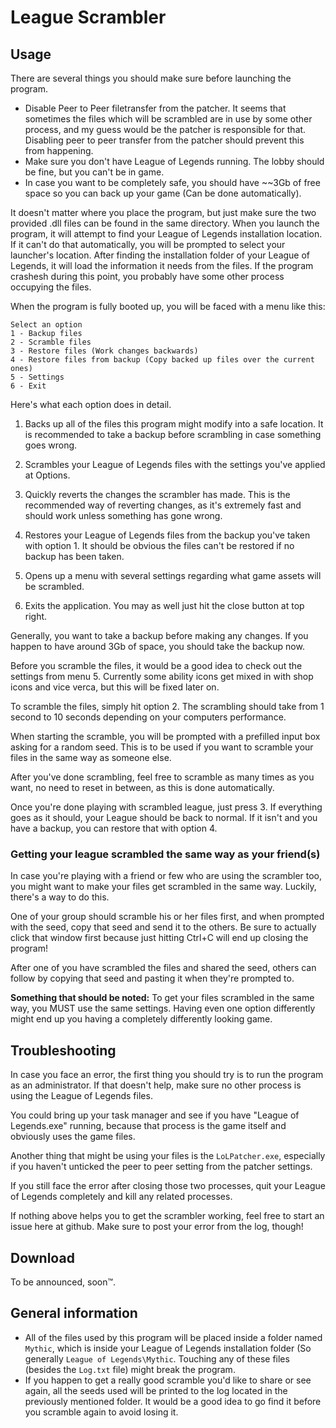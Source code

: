 # League Scrambler

## Usage

There are several things you should make sure before launching the program.
* Disable Peer to Peer filetransfer from the patcher. It seems that sometimes the files which will be scrambled are in use by some other process, and my guess would be the patcher is responsible for that. Disabling peer to peer transfer from the patcher should prevent this from happening.
* Make sure you don't have League of Legends running. The lobby should be fine, but you can't be in game.
* In case you want to be completely safe, you should have ~~3Gb of free space so you can back up your game (Can be done automatically).

It doesn't matter where you place the program, but just make sure the two provided .dll files can be found in the same directory.
When you launch the program, it will attempt to find your League of Legends installation location. If it can't do that automatically, you will be prompted to select your launcher's location.
After finding the installation folder of your League of Legends, it will load the information it needs from the files. If the program crashesh during this point, you probably have some other process occupying the files.

When the program is fully booted up, you will be faced with a menu like this:
```
Select an option
1 - Backup files
2 - Scramble files
3 - Restore files (Work changes backwards)
4 - Restore files from backup (Copy backed up files over the current ones)
5 - Settings
6 - Exit
```

Here's what each option does in detail.
1. Backs up all of the files this program might modify into a safe location. It is recommended to take a backup before scrambling in case something goes wrong.

2. Scrambles your League of Legends files with the settings you've applied at Options.

3. Quickly reverts the changes the scrambler has made. This is the recommended way of reverting changes, as it's extremely fast and should work unless something has gone wrong.

4. Restores your League of Legends files from the backup you've taken with option 1. It should be obvious the files can't be restored if no backup has been taken.

5. Opens up a menu with several settings regarding what game assets will be scrambled.

6. Exits the application. You may as well just hit the close button at top right.


Generally, you want to take a backup before making any changes. If you happen to have around 3Gb of space, you should take the backup now.

Before you scramble the files, it would be a good idea to check out the settings from menu 5. Currently some ability icons get mixed in with shop icons and vice verca, but this will be fixed later on.

To scramble the files, simply hit option 2. The scrambling should take from 1 second to 10 seconds depending on your computers performance.

When starting the scramble, you will be prompted with a prefilled input box asking for a random seed. This is to be used if you want to scramble your files in the same way as someone else.

After you've done scrambling, feel free to scramble as many times as you want, no need to reset in between, as this is done automatically.

Once you're done playing with scrambled league, just press 3. If everything goes as it should, your League should be back to normal. If it isn't and you have a backup, you can restore that with option 4.

### Getting your league scrambled the same way as your friend(s)

In case you're playing with a friend or few who are using the scrambler too, you might want to make your files get scrambled in the same way. Luckily, there's a way to do this.

One of your group should scramble his or her files first, and when prompted with the seed, copy that seed and send it to the others. Be sure to actually click that window first because just hitting Ctrl+C will end up closing the program!

After one of you have scrambled the files and shared the seed, others can follow by copying that seed and pasting it when they're prompted to.

**Something that should be noted:** To get your files scrambled in the same way, you MUST use the same settings. Having even one option differently might end up you having a completely differently looking game.

## Troubleshooting

In case you face an error, the first thing you should try is to run the program as an administrator. If that doesn't help, make sure no other process is using the League of Legends files.

You could bring up your task manager and see if you have "League of Legends.exe" running, because that process is the game itself and obviously uses the game files.

Another thing that might be using your files is the `LoLPatcher.exe`, especially if you haven't unticked the peer to peer setting from the patcher settings.

If you still face the error after closing those two processes, quit your League of Legends completely and kill any related processes.

If nothing above helps you to get the scrambler working, feel free to start an issue here at github. Make sure to post your error from the log, though!

## Download

To be announced, soon™.

## General information

* All of the files used by this program will be placed inside a folder named `Mythic`, which is inside your League of Legends installation folder (So generally `League of Legends\Mythic`. Touching any of these files (besides the `Log.txt` file) might break the program.
* If you happen to get a really good scramble you'd like to share or see again, all the seeds used will be printed to the log located in the previously mentioned folder. It would be a good idea to go find it before you scramble again to avoid losing it.
